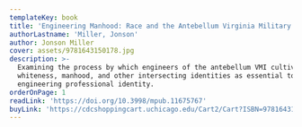 ```yaml
---
templateKey: book
title: 'Engineering Manhood: Race and the Antebellum Virginia Military Institute'
authorLastname: 'Miller, Jonson'
author: Jonson Miller
cover: assets/9781643150178.jpg
description: >-
  Examining the process by which engineers of the antebellum VMI cultivated
  whiteness, manhood, and other intersecting identities as essential to an
  engineering professional identity.
orderOnPage: 1
readLink: 'https://doi.org/10.3998/mpub.11675767'
buyLink: 'https://cdcshoppingcart.uchicago.edu/Cart2/Cart?ISBN=9781643150178&PRESS=lever'
---
```

